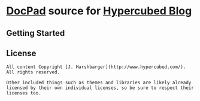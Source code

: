# [DocPad](https://github.com/bevry/docpad) source for [Hypercubed Blog](http://blog.hypercubed.com/)


## Getting Started

## License

	All content Copyright [J. Harshbarger](http://www.hypercubed.com/). All rights reserved.

    Other included things such as themes and libraries are likely already licensed by their own individual licenses, so be sure to respect their licenses too.